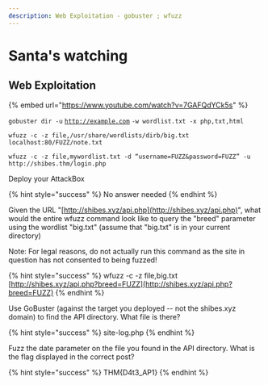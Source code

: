 ```yaml
---
description: Web Exploitation - gobuster ; wfuzz
---
```


# Santa's watching

## Web Exploitation

{% embed url="https://www.youtube.com/watch?v=7GAFQdYCk5s" %}

`gobuster dir -u` [`http://example.com`](http://example.com) `-w wordlist.txt -x php,txt,html`

`wfuzz -c -z file,/usr/share/wordlists/dirb/big.txt localhost:80/FUZZ/note.txt`

`wfuzz -c -z file,mywordlist.txt -d “username=FUZZ&password=FUZZ” -u http://shibes.thm/login.php`

Deploy your AttackBox 

{% hint style="success" %}
No answer needed
{% endhint %}

Given the URL "[http://shibes.xyz/api.php](http://shibes.xyz/api.php)", what would the entire wfuzz command look like to query the "breed" parameter using the wordlist "big.txt" \(assume that "big.txt" is in your current directory\)

Note: For legal reasons, do not actually run this command as the site in question has not consented to being fuzzed!

{% hint style="success" %}
wfuzz -c -z file,big.txt [http://shibes.xyz/api.php?breed=FUZZ](http://shibes.xyz/api.php?breed=FUZZ)
{% endhint %}

Use GoBuster \(against the target you deployed -- not the shibes.xyz domain\) to find the API directory. What file is there?

{% hint style="success" %}
site-log.php
{% endhint %}

Fuzz the date parameter on the file you found in the API directory. What is the flag displayed in the correct post?

{% hint style="success" %}
THM{D4t3\_AP1}
{% endhint %}

